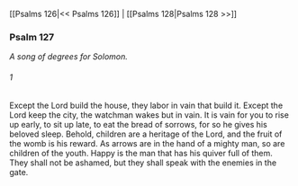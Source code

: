 [[Psalms 126|<< Psalms 126]]  |  [[Psalms 128|Psalms 128 >>]]

### Psalm 127

*A song of degrees for Solomon.*

###### 1
Except the Lord build the house, they labor in vain that build it. Except the Lord keep the city, the watchman wakes but in vain. It is vain for you to rise up early, to sit up late, to eat the bread of sorrows, for so he gives his beloved sleep. Behold, children are a heritage of the Lord, and the fruit of the womb is his reward. As arrows are in the hand of a mighty man, so are children of the youth. Happy is the man that has his quiver full of them. They shall not be ashamed, but they shall speak with the enemies in the gate.